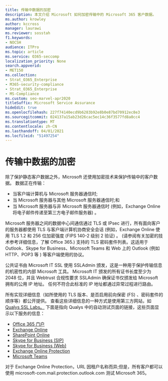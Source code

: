 ```yaml
---
title: 传输中数据的加密
description: 本文介绍 Microsoft 如何加密传输中的 Microsoft 365 客户数据。
ms.author: krowley
author: kccross
manager: laurawi
ms.reviewer: sosstah
f1.keywords:
- NOCSH
audience: ITPro
ms.topic: article
ms.service: O365-seccomp
localization_priority: None
search.appverid:
- MET150
ms.collection:
- Strat_O365_Enterprise
- M365-security-compliance
- Strat_O365_Enterprise
- MS-Compliance
ms.custom: seo-marvel-apr2020
titleSuffix: Microsoft Service Assurance
hideEdit: true
ms.openlocfilehash: 227f74140ecd9b6283b92e8b0e87bd70912ec8e3
ms.sourcegitcommit: 024137a15ab23d26cac5ec14c36f3577fd8a0cc4
ms.translationtype: MT
ms.contentlocale: zh-CN
ms.lasthandoff: 04/01/2021
ms.locfileid: "51497254"
---
```

# <a name="encryption-for-data-in-transit"></a>传输中数据的加密

除了保护静态客户数据之外，Microsoft 还使用加密技术来保护传输中的客户数据。 数据正在传输：

- 当客户端计算机与 Microsoft 服务器通信时;
- 当 Microsoft 服务器与其他 Microsoft 服务器通信时;和
- 当 Microsoft 服务器与非 Microsoft 服务器通信时 (例如，Exchange Online 将电子邮件传递至第三方电子邮件服务器) 。

Microsoft 服务器之间的数据中心间通信通过 TLS 或 IPsec 进行，所有面向客户的服务器都使用 TLS 与客户端计算机协商安全会话 (例如，Exchange Online 使用 TLS 1.2 和 256 位加密强度 (FIPS 140-2 级别 2 验证) 。  (请参阅有关加密[](/microsoft-365/compliance/technical-reference-details-about-encryption)的技术参考详细信息，了解 Office 365.) 支持的 TLS 密码套件列表。这适用于 Outlook、Skype for Business、Microsoft Teams 和 Web 上的 Outlook (例如 HTTP、POP3 等 ) 等客户端使用的协议。

公共证书由 Microsoft IT SSL 使用 SSLAdmin 颁发，这是一种用于保护传输信息的机密性的内部 Microsoft 工具。 Microsoft IT 颁发的所有证书长度至少为 2048 位，并且 Webtrust 合规性要求 SSLAdmin 确保证书仅颁发给 Microsoft 拥有的公用 IP 地址。 任何不符合此标准的 IP 地址都通过异常过程进行路由。

所有实现详细信息（如所使用的 TLS 版本、是否启用前向保密 (FS) 、密码套件的顺序等）都公开提供。 查看这些详细信息的一种方式是使用第三方网站，如[Qualys SSL Labs。](https://www.ssllabs.com) 下面是指向 Qualys 中的自动测试页面的链接，这些页面显示以下服务的信息：

- [Office 365 门户](https://www.ssllabs.com/ssltest/analyze.html?d=portal.office.com&hideResults=on)
- [Exchange Online](https://www.ssllabs.com/ssltest/analyze.html?d=outlook.office365.com&hideResults=on)
- [SharePoint Online](https://www.ssllabs.com/ssltest/analyze.html?d=microsoft-my.sharepoint.com&hideResults=on)
- [Skype for Business (SIP) ](https://www.ssllabs.com/ssltest/analyze.html?d=sipdir.online.lync.com)
- [Skype for Business (Web) ](https://www.ssllabs.com/ssltest/analyze.html?d=webdir.online.lync.com&hideResults=on)
- [Exchange Online Protection](https://ssl-tools.net/mailservers/microsoft-com.mail.protection.outlook.com)
- [Microsoft Teams](https://www.ssllabs.com/ssltest/analyze.html?d=teams.microsoft.com&latest)

对于 Exchange Online Protection，URL 因租户名称而异;但是，所有客户都可以使用 microsoft-com.mail.protection.outlook.com 测试 Microsoft 365。 
